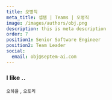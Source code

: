 ```yaml
---
title: 오병직
meta_title: 셉템 | Teams | 오병직
image: /images/authors/obj.png
description: this is meta description
order: 7
position1: Senior Software Engineer
position2: Team Leader
social:
  email: obj@septem-ai.com
---
```


### I like ..
  `오하율` , `오토리`
